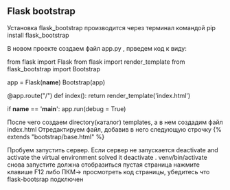 ## Flask bootstrap

Установка flask_bootstrap производится через терминал командой pip install flask_bootstrap

В новом проекте создаем файл app.py , прведем код к виду:

from flask import Flask
from flask import render_template
from flask_bootstrap import Bootstrap

app = Flask(__name__)
Bootstrap(app)

@app.route("/")
def index():
  return render_template('index.html')
  
if __name__ == '__main__':
app.run(debug = True)

После чего создаем directory(каталог) templates, а в нем создадим файл index.html
Отредактируем файл, добавив в него следующую строчку
{% extends "bootstrap/base.html" %}

Пробуем запустить сервер. Если сервер не запускается
deactivate and activate the virtual environment solved it
deactivate . venv/bin/activate
снова запустите
должна отобразиться пустая страница
нажмите клавише F12 либо ПКМ-> просмотреть код страницы, убедитесь что flask-bootsrap подключен
